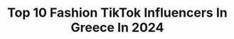 ---
title: Top 10 Fashion TikTok Influencers In Greece In 2024
description: >-
  Find top fashion TikTok influencers in Greece in 2024. Most popular hashtags: #foryou #foryoupage #fyp #fashion.
platform: TikTok
hits: 16
text_top: Identify the most popular TikTok profiles on inBeat.
text_bottom: Our search engine has 16 TikTok influencers like this in Greece for you to pitch.
profiles:
  - username: "evasavagiou"
    fullname: >-
      Eva Savagiou
    bio: >-
      fashionnova ambassador my official instagram account 👇
    location: "Greece"
    followers: 176300
    engagement: 500
    commentsToLikes: 0.033575
    id: ckbf46mbusi750j23mrabu8cd
    verified: false
    hashtags: "#foryoupage, #foryou, #fyp, #techno"
  - username: "loukiasioupi"
    fullname: >-
      Loukia Sioupi
    bio: >-
      Fashion design
    location: "Greece"
    followers: 17700
    engagement: 859
    commentsToLikes: 0.035574
    id: cka84j8bdu2vk0i78vm9fmjkd
    verified: false
    hashtags: "#viral, #greekseries, #foryou, #foryourpage"
  - username: "evelynkazantzoglou"
    fullname: >-
      Evelyn Kazantzoglou
    bio: >-
      • Modeling since forever • Lifestyle/travel/fashion blog @queengr • Traveling
    location: "Greece"
    followers: 20500
    engagement: 577
    commentsToLikes: 0.013986
    id: ckbkqu2yyl80g0j23cw87olwr
    verified: true
    hashtags: "#foryou, #foryoupage, #foruyou, #fy"
  - username: "annaantwniadou"
    fullname: >-
      Anna Antwniadou
    bio: >-
      Greek girl 👱🏻‍♀️ Instagram @annaantwniadou 📸 YouTube Via Dell' Anna 🎥
    location: "Greece"
    followers: 11000
    engagement: 502
    commentsToLikes: 0.019077
    id: ckcptn27wofvj0j23dpib9w97
    verified: false
    hashtags: "#greekgirl, #decor, #recipes, #foryou"
  - username: "flymanolofly"
    fullname: >-
      Emmanuel Karalis
    bio: >-
      Professional 🇬🇷 Pole Vaulter Fine Greek Streetwear #FlyManoloFly 👕⬇️
    location: "Greece"
    followers: 1100000
    engagement: 920
    commentsToLikes: 0.013270
    id: ck97wwes9swi20j78ae4e9idm
    verified: true
    hashtags: "#fmfbrand, #clothingbrand, #streetwearfashion, #greekstreetwear"
  - username: "themillerme"
    fullname: >-
      themillerme
    bio: >-
      •I like you because you join in on my weirdness• 📍 Athens
    location: "Greece"
    followers: 7707
    engagement: 632
    commentsToLikes: 0.073623
    id: ckcdwgxm5foxq0j23xhbm6w1a
    verified: false
    hashtags: "#fyp, #funnyvideos, #tiktokgreece, #foryoupage"
  - username: "penyagorastou"
    fullname: >-
      Peny Agorastou
    bio: >-
      Actress
    location: "Greece"
    followers: 42300
    engagement: 1149
    commentsToLikes: 0.009657
    id: ckbko1yxdi77f0j238147o4n7
    verified: false
    hashtags: "#greece, #fry, #tiktok, #summer"
  - username: "katsabas_"
    fullname: >-
      Katsabas Dimitris
    bio: >-
      Hey Follow me on ⬆️ 🇬🇷23
    location: "Greece"
    followers: 7453
    engagement: 549
    commentsToLikes: 0.016054
    id: cka0u2yyjsfbp0i78sex8dhjw
    verified: false
    hashtags: "#xyzbca, #zyxcba, #comedy, #haha"
  - username: "marios_ml"
    fullname: >-
      Marios Mimis
    bio: >-
      Love Dance 😝 & Make Noise 😉
    location: "Greece"
    followers: 10400
    engagement: 979
    commentsToLikes: 0.023681
    id: ckbqfru481f5y0j23davwumxy
    verified: false
    hashtags: "#foryou, #greek, #greece, #greekmen"
  - username: "reniatsakiri"
    fullname: >-
      Renia Tsakiri
    bio: >-
      
    location: "Greece"
    followers: 41900
    engagement: 573
    commentsToLikes: 0.006935
    id: ckbasy4gpjmlu0j23nj196e09
    verified: false
    hashtags: "#foryou, #friends, #brother, #friendship"
---